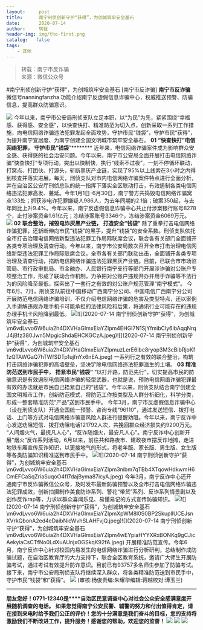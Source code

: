 ```yaml
---
layout:     post
title:      南宁刑侦创新守护“获得”，为创城筑牢安全基石
date:       2020-07-14
author:     转载
header-img: img/the-first.png
catalog:   false
tags:
    - 其他
---
```


<blockquote><p>转载：南宁市反诈骗<br>
来源：微信公众号</p></blockquote>

#南宁刑侦创新守护“获得”，为创城筑牢安全基石
[南宁市反诈骗]
**南宁市反诈骗**
微信号nanningfanzha
功能介绍南宁反虚假信息诈骗中心，权威推送预警、防骗信息，提高群众防骗意识。

![]({{site.baseurl}}/postimg/m6vdLvvo6W47AZOFrUD442DAXlvL0HY0j2y3OGXkCFJU8wJ9Hq7gZNDuR3VQFYlCHBq25aZZhWgh8Jy4R2wibIQ.gif)
今年以来，南宁市公安局刑侦支队立足本职，以“为民”为先，紧紧围绕“幸福感、获得感、安全感”，以快查快打、精准防范为切入点，创新采取一系列工作措施，向电信网络诈骗违法犯罪发起全面攻势，守护市民“钱袋”，守护市民“获得”，为提升南宁宜居度、为南宁创建全国文明城市筑牢安全基石。
**01**
**“快查快打”电信网络犯罪，**
**守护市民“****钱袋******”********
近年来，电信网络诈骗案件成为影响群众安全感、获得感的社会治安问题。今年以来，南宁市公安局全面开展打击电信网络诈骗“快查快打”专项行动，突出以快制快，执行“线索不过夜”，一刻不停循环联动，打窝点、打团伙、打源头，斩断黑灰产业链，实现了95%以上线索在3小时之内得到核查并落实进展。每天，刑侦支队对市内电信网络诈骗案件特点进行全面分析，并在自治区公安厅刑侦总队的统一指挥下落实全区联动打击，有效遏制各类电信网络违法犯罪高发、蔓延。今年1月1日-6月30日，南宁警方共捣毁电信网络诈骗窝点133处；抓获涉电诈犯罪嫌疑人986人，为去年同期的2.1倍；破案350起，与去年同比上升9.4%。今年以来，南宁反虚假信息诈骗中心共止付涉案银行账号8278个，止付涉案资金1.61亿元；冻结涉案账号3346个，冻结涉案资金6069万元。
![]({{site.baseurl}}/postimg/m6vdLvvo6W6uia2h4DXVHaGImxEiaYZIpmJI8KyFxHcXpXFtI3UbQ7MGuaFzUWwCNhUjwoibU8tSHnqCSG7fz7NjQ.jpeg)
**02**
**联合整治，摧毁电诈灰黑产业链，**
**打造安全“****钱袋****”**
除了重拳打击电信网络诈骗犯罪，还斩断伸向市民“钱袋”的黑手，提升“钱袋”的安全系数。刑侦支队依托全市打击治理电信网络新型违法犯罪工作局际联席会议，联合各有关部门全面铺开各类专项治理及清查行动。今年以来，南宁市公安局数次召开全市打击治理电信网络新型违法犯罪工作局际联席会议，全市各有关部门联动出击，全面铺开各类专项治理及清查行动，掐断电信网络诈骗违法犯罪黑灰产业链。目前，已联合市市场监管局、市行政审批局、市金融办、人民银行南宁支行等部门开展涉诈骗对公账户专项整治工作，形成了联动合作机制，力争把对公账户违规开办并用于诈骗等不法行为的风险降至最低，探索出了一套行之有效的对公账户规范管理“南宁模式”。
今年6月、7月，刑侦支队前往中国移动广西南宁分公司、中国电信广西南宁分公司开展防范电信网络诈骗培训，不仅介绍电信网络诈骗的危害及类型特点，还以案例入手讲解违规办理手机卡可能承担的法律风险和后果，将通讯行业可能存在的违规办理手机卡风险降到最低。
![]({{site.baseurl}}/postimg/m6vdLvvo6W6uia2h4DXVHaGImxEiaYZIpmtMgb4FrnI972ibMxBw95v0KvFwP4NfVroWFzzr8cYEccTcic3wQ2Ph2w.jpeg)![](2020-07-14
南宁刑侦创新守护“获得”，为创城筑牢安全基石\\m6vdLvvo6W6uia2h4DXVHaGImxEiaYZIpm4EHGI7N1SjYfmibCly6ibAqqNrqJ4jBfz380Jwn5MpgicShdaEHCKGCzA.jpeg)![](2020-07-14
南宁刑侦创新守护“获得”，为创城筑牢安全基石\\m6vdLvvo6W6uia2h4DXVHaGImxEiaYZIpmuzLerE6ibc8ryop3M3cBibRjoKf1zQTAWGaQ7hTWfSDTp1ujfnYx6nEA.jpeg)
一系列行之有效的联合整治，构筑打击网络诈骗犯罪的高墙壁垒，坚决铲除电信网络违法犯罪滋生的土壤。
**03**
**精准防范送到市民手中，**
**捂紧市民“****钱袋****”**
“以打开路，防范先行”，切实提高市民的防骗意识是有效遏制电信网络诈骗的轻型武器，也就是说，预防电信网络诈骗犯罪最有效的办法就是市民自己捂紧自己的“钱袋”。今年以来，刑侦支队结合南宁创建全国文明城市工作，创新防范模式，将防范工作按类型及人群分析细化，科学分类，形成一整套精准防范“产品”送到市民手中。
今年3月，南宁市反虚假信息诈骗中心（设在刑侦支队）开通全国统一预警、咨询专线“96110”，通过发送短信、拨打电话、上门等方式对电信网络诈骗高风险人群进行提醒劝阻。今年以来，南宁反诈中心发送劝阻短信、拨打劝阻电话121792人次，共挽回群众经济损失约9200万元。
“人间烟火气，最抚凡人心”，“反诈随烟火，最安凡人心”。南宁反诈中心创新开展“烟火”反诈系列活动，6月以来，前往共和路夜市、建政夜市摆反诈地摊，走进地铁车厢宣传反诈知识，以更接地气的形式，将老年版、家长版、男生版、女生版等各类防骗知识精准送到市民手中。
![]({{site.baseurl}}/postimg/m6vdLvvo6W6uia2h4DXVHaGImxEiaYZIpmjfgaOmibudZY35AJ549I72WQnAnCkJKKHghobHTic1ZgibZKawo23l0rA.jpeg)![](2020-07-14
南宁刑侦创新守护“获得”，为创城筑牢安全基石\\m6vdLvvo6W6uia2h4DXVHaGImxEiaYZIpm3nibm7qTBb4XTqowHdkwmH6CmEFCaSqZriaSuqoO4fI7dajByma87icyA.jpeg)
今年3月，南宁反诈中心还开通南宁市反诈骗微信公众号，及时发布最新防骗预警以及全市打击电信网络诈骗违法犯罪成效，创新拍摄制作美食防诈系列、警花“带货”系列、反诈系列情景剧以及创作反诈rap等，力求以群众喜闻乐见、易懂易记的方式宣传防骗知识。
![]({{site.baseurl}}/postimg/m6vdLvvo6W6uia2h4DXVHaGImxEiaYZIpmWAROaibrP9jokd6ONYrPuTXbxVO7r8FLclvgPic3AbKZ7UpNOpw8L7eg.jpeg)![](2020-07-14
南宁刑侦创新守护“获得”，为创城筑牢安全基石\\m6vdLvvo6W6uia2h4DXVHaGImxEiaYZIpmXpWM8l0S0BP2SkupIlUCEJsnXVrkQbonA2ed4eDaibNicWvhSLAHFvjQ.jpeg)![](2020-07-14
南宁刑侦创新守护“获得”，为创城筑牢安全基石\\m6vdLvvo6W6uia2h4DXVHaGImxEiaYZIpm4wEYpiaHYYXRxBONKq9gCJicAekyiaCsCTfNo0LdXuAUnjxOGSkqK92fA.jpeg)
开展精准防范宣传。今年6月，南宁反诈中心针对校园内易发生的电信网络诈骗进行分析研判，总结制作成防骗试题，在自治区教育厅的大力支持下，联合全区教育系统，邀请广大师生开展防骗考试，通过考试有效提升防诈意识。目前已有93757多名师生参加了防骗考试。
接下来，南宁市公安局刑侦支队将继续深入群众，将各类精准防范送到市民手中，守护市民“钱袋”和“获得”。
![]({{site.baseurl}}/postimg/m6vdLvvo6W6aCCOVM3fc1JRVjG0nwA9leMqJRjJp77nDaFqjYo2GLq5iauUdrachH8zrlxkdKrrr5mhMTX7fXwQ.jpeg)
(审核:杨俊责编:朱耀华编辑:蒋越校对:谭玉兰)
***
**朋友您好！0771-12340是****自治区民意调查中心对社会公众安全感满意度开展随机调查的电话。**
**如果您觉得南宁公安民警、辅警的努力和付出值得肯定，请在接到来电时给予我们公正的评价！您的十分满意是我们奋斗的目标，您的支持将激励我们不断改进工作，提升服务！感谢您的帮助，欢迎您的监督！**
![]({{site.baseurl}}/postimg/m6vdLvvo6W4tBmkSw7BynPAZ4dpgGzH6gPSKpMSPibm3ZZdwYARicAqYI6iaLTicawgZUezTc6lgHXWGaSqHwiav3qA.jpeg)
![]({{site.baseurl}}/postimg/m6vdLvvo6W4tBmkSw7BynPAZ4dpgGzH6dmhqpDKgZf4VOiaaxr6LcaFfRCPDEHukjOhPlt2iaH3NnVwoVk1xjWLw.jpeg)
![]({{site.baseurl}}/postimg/m6vdLvvo6W4tBmkSw7BynPAZ4dpgGzH62EZZ3JuBHMHzWr2pWjUukPSqx9WsRt3S4RWQicPNzhvt1LNVX5mbTSw.jpeg)
